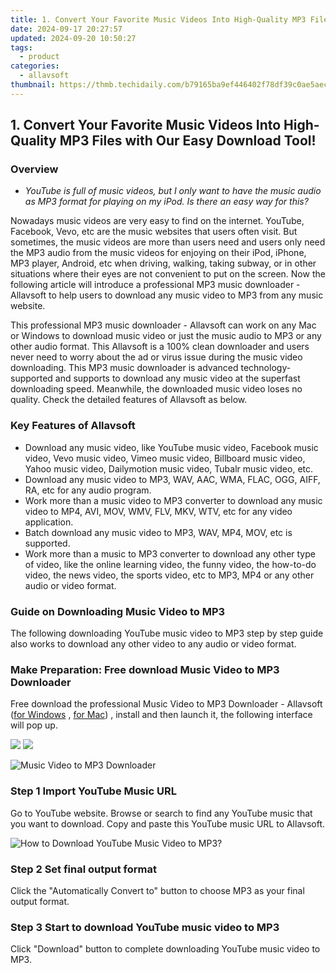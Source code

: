 ```yaml
---
title: 1. Convert Your Favorite Music Videos Into High-Quality MP3 Files with Our Easy Download Tool!
date: 2024-09-17 20:27:57
updated: 2024-09-20 10:50:27
tags:
  - product
categories:
  - allavsoft
thumbnail: https://thmb.techidaily.com/b79165ba9ef446402f78df39c0ae5aec29c669cdb8669a7402e153be3d685b74.jpg
---
```


## 1. Convert Your Favorite Music Videos Into High-Quality MP3 Files with Our Easy Download Tool!

### Overview

* _YouTube is full of music videos, but I only want to have the music audio as MP3 format for playing on my iPod. Is there an easy way for this?_

Nowadays music videos are very easy to find on the internet. YouTube, Facebook, Vevo, etc are the music websites that users often visit. But sometimes, the music videos are more than users need and users only need the MP3 audio from the music videos for enjoying on their iPod, iPhone, MP3 player, Android, etc when driving, walking, taking subway, or in other situations where their eyes are not convenient to put on the screen. Now the following article will introduce a professional MP3 music downloader - Allavsoft to help users to download any music video to MP3 from any music website.

This professional MP3 music downloader - Allavsoft can work on any Mac or Windows to download music video or just the music audio to MP3 or any other audio format. This Allavsoft is a 100% clean downloader and users never need to worry about the ad or virus issue during the music video downloading. This MP3 music downloader is advanced technology-supported and supports to download any music video at the superfast downloading speed. Meanwhile, the downloaded music video loses no quality. Check the detailed features of Allavsoft as below.

### Key Features of Allavsoft

* Download any music video, like YouTube music video, Facebook music video, Vevo music video, Vimeo music video, Billboard music video, Yahoo music video, Dailymotion music video, Tubalr music video, etc.
* Download any music video to MP3, WAV, AAC, WMA, FLAC, OGG, AIFF, RA, etc for any audio program.
* Work more than a music video to MP3 converter to download any music video to MP4, AVI, MOV, WMV, FLV, MKV, WTV, etc for any video application.
* Batch download any music video to MP3, WAV, MP4, MOV, etc is supported.
* Work more than a music to MP3 converter to download any other type of video, like the online learning video, the funny video, the how-to-do video, the news video, the sports video, etc to MP3, MP4 or any other audio or video format.

### Guide on Downloading Music Video to MP3

The following downloading YouTube music video to MP3 step by step guide also works to download any other video to any audio or video format.

### Make Preparation: Free download Music Video to MP3 Downloader

Free download the professional Music Video to MP3 Downloader - Allavsoft ([for Windows](https://tools.techidaily.com/allavsoft/products/) , [for Mac](https://tools.techidaily.com/allavsoft/products/)) , install and then launch it, the following interface will pop up.

[![](https://www.allavsoft.com/how-to/../images/how-to/free-download-win.jpg)](https://tools.techidaily.com/allavsoft/products/) [![](https://www.allavsoft.com/how-to/../images/how-to/free-download-mac.jpg)](https://tools.techidaily.com/allavsoft/products/)

![Music Video to MP3 Downloader](https://www.allavsoft.com/how-to/../images/allavsoft/screen-shot-600.jpg)

### Step 1 Import YouTube Music URL

Go to YouTube website. Browse or search to find any YouTube music that you want to download. Copy and paste this YouTube music URL to Allavsoft.

![How to Download YouTube Music Video to MP3?](https://www.allavsoft.com/how-to/../images/how-to/download-rtmp-video/download-rtmp-video.jpg)

### Step 2 Set final output format

Click the "Automatically Convert to" button to choose MP3 as your final output format.

### Step 3 Start to download YouTube music video to MP3

Click "Download" button to complete downloading YouTube music video to MP3.

<ins class="adsbygoogle"
     style="display:block"
     data-ad-format="autorelaxed"
     data-ad-client="ca-pub-7571918770474297"
     data-ad-slot="1223367746"></ins>



<ins class="adsbygoogle"
     style="display:block"
     data-ad-client="ca-pub-7571918770474297"
     data-ad-slot="8358498916"
     data-ad-format="auto"
     data-full-width-responsive="true"></ins>
